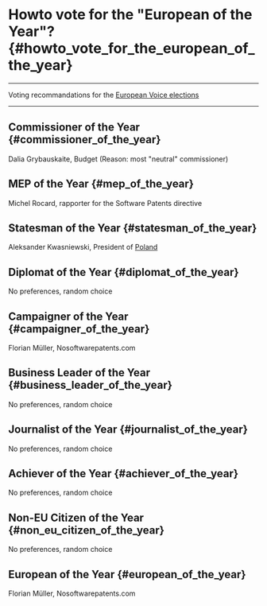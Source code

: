 # Howto vote for the \"European of the Year\"? {#howto_vote_for_the_european_of_the_year}

------------------------------------------------------------------------

Voting recommandations for the [European Voice
elections](http://www.ev50.com/poll/ "wikilink")

------------------------------------------------------------------------

## Commissioner of the Year {#commissioner_of_the_year}

Dalia Grybauskaite, Budget (Reason: most \"neutral\" commissioner)

## MEP of the Year {#mep_of_the_year}

Michel Rocard, rapporter for the Software Patents directive

## Statesman of the Year {#statesman_of_the_year}

Aleksander Kwasniewski, President of
[Poland](http://thankpoland.info/ "wikilink")

## Diplomat of the Year {#diplomat_of_the_year}

No preferences, random choice

## Campaigner of the Year {#campaigner_of_the_year}

Florian Müller, Nosoftwarepatents.com

## Business Leader of the Year {#business_leader_of_the_year}

No preferences, random choice

## Journalist of the Year {#journalist_of_the_year}

No preferences, random choice

## Achiever of the Year {#achiever_of_the_year}

No preferences, random choice

## Non-EU Citizen of the Year {#non_eu_citizen_of_the_year}

No preferences, random choice

## European of the Year {#european_of_the_year}

Florian Müller, Nosoftwarepatents.com
